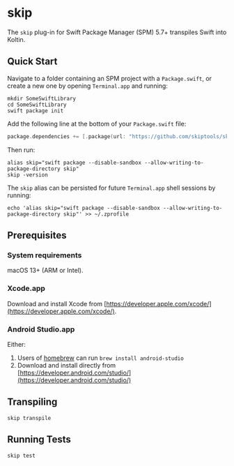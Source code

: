 # skip

The `skip` plug-in for Swift Package Manager (SPM) 5.7+ transpiles Swift into Koltin.

## Quick Start

Navigate to a folder containing an SPM project with a `Package.swift`,
or create a new one by opening `Terminal.app` and running:

```shell
mkdir SomeSwiftLibrary
cd SomeSwiftLibrary
swift package init
```


Add the following line at the bottom of your `Package.swift` file:

```swift
package.dependencies += [.package(url: "https://github.com/skiptools/skip.git", from: "0.0.35")]
```

Then run:

```shell
alias skip="swift package --disable-sandbox --allow-writing-to-package-directory skip"
skip -version
```

The `skip` alias can be persisted for future `Terminal.app` shell sessions by running:

```shell
echo 'alias skip="swift package --disable-sandbox --allow-writing-to-package-directory skip"' >> ~/.zprofile
```


## Prerequisites

### System requirements

macOS 13+ (ARM or Intel).

### Xcode.app

Download and install Xcode from [https://developer.apple.com/xcode/](https://developer.apple.com/xcode/).

### Android Studio.app

Either:

1. Users of [homebrew](https://brew.sh) can run `brew install android-studio`
2. Download and install directly from [https://developer.android.com/studio/](https://developer.android.com/studio/)

## Transpiling

```shell
skip transpile
```

## Running Tests

```shell
skip test
```
